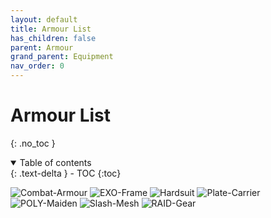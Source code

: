 ```yaml
---
layout: default
title: Armour List
has_children: false
parent: Armour
grand_parent: Equipment
nav_order: 0
---
```

# Armour List
{: .no_toc }

<details open markdown="block">
  <summary>
    Table of contents
  </summary>
  {: .text-delta }
- TOC
{:toc}
</details>

![Combat-Armour](Game/Blocks/Combat-Armour)
![EXO-Frame](Game/Blocks/EXO-Frame)
![Hardsuit](Game/Blocks/Hardsuit)
![Plate-Carrier](Game/Blocks/Plate-Carrier)
![POLY-Maiden](Game/Blocks/POLY-Maiden)
![Slash-Mesh](Game/Blocks/Slash-Mesh)
![RAID-Gear](Game/Blocks/RAID-Gear)